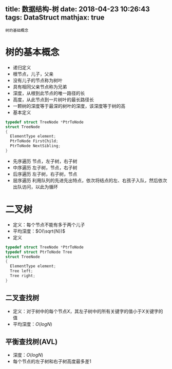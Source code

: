 title: 数据结构-树
date: 2018-04-23 10:26:43
tags: DataStruct
mathjax: true
---

```
树的基础概念
```
<!-- more -->
# 树的基本概念
* 递归定义
* 根节点，儿子，父亲
* 没有儿子的节点称为树叶
* 具有相同父亲节点称为兄弟
* 深度，从根到此节点的唯一路径的长
* 高度，从此节点到一片树叶的最长路径长
* 一颗树的深度等于最深的树叶的深度，该深度等于树的高
* 基本定义
```C
typedef struct TreeNode *PtrToNode
struct TreeNode
{
  ElementType element;
  PtrToNode FirstChild;
  PtrToNode NextSibling;
}
```
* 先序遍历
节点，左子树，右子树
* 中序遍历
左子树，节点，右子树
* 后序遍历
左子树，右子树，节点
* 层序遍历
利用队列的先进先出特点，依次将结点的左、右孩子入队，然后依次出队访问，以此为循环


# 二叉树
* 定义：每个节点不能有多于两个儿子
* 平均深度：$O(\sqrt{N})$
* 定义
```C
typedef struct TreeNode *PtrToNode
typedef struct PtrToNode Tree
struct TreeNode
{
  ElementType element;
  Tree left;
  Tree right;
}
```

## 二叉查找树
* 定义：对于树中的每个节点$X$，其左子树中的所有关键字的值小于$X$关键字的值
* 平均深度：$O(log{N})$

## 平衡查找树(AVL)
* 深度：$O(logN)$
* 每个节点的左子树和右子树高度最多差1